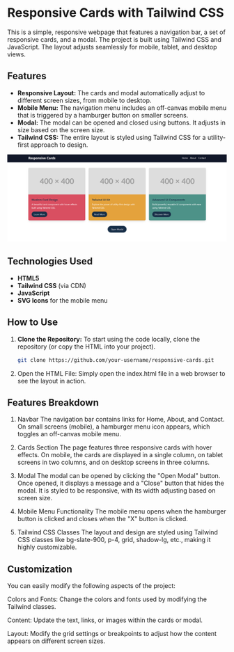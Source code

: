 # Responsive Cards with Tailwind CSS

This is a simple, responsive webpage that features a navigation bar, a set of responsive cards, and a modal. The project is built using Tailwind CSS and JavaScript. The layout adjusts seamlessly for mobile, tablet, and desktop views.

## Features

- **Responsive Layout:** The cards and modal automatically adjust to different screen sizes, from mobile to desktop.
- **Mobile Menu:** The navigation menu includes an off-canvas mobile menu that is triggered by a hamburger button on smaller screens.
- **Modal:** The modal can be opened and closed using buttons. It adjusts in size based on the screen size.
- **Tailwind CSS:** The entire layout is styled using Tailwind CSS for a utility-first approach to design.

![UI Tailwind CSS Preview](./ui-tailwind/preview.png)

## Technologies Used

- **HTML5**
- **Tailwind CSS** (via CDN)
- **JavaScript**
- **SVG Icons** for the mobile menu

## How to Use

1. **Clone the Repository:**
   To start using the code locally, clone the repository (or copy the HTML into your project).

   ```bash
   git clone https://github.com/your-username/responsive-cards.git

   ```

2. Open the HTML File:
   Simply open the index.html file in a web browser to see the layout in action.

## Features Breakdown

1. Navbar
   The navigation bar contains links for Home, About, and Contact. On small screens (mobile), a hamburger menu icon appears, which toggles an off-canvas mobile menu.

2. Cards Section
   The page features three responsive cards with hover effects. On mobile, the cards are displayed in a single column, on tablet screens in two columns, and on desktop screens in three columns.

3. Modal
   The modal can be opened by clicking the "Open Modal" button. Once opened, it displays a message and a "Close" button that hides the modal. It is styled to be responsive, with its width adjusting based on screen size.

4. Mobile Menu Functionality
   The mobile menu opens when the hamburger button is clicked and closes when the "X" button is clicked.

5. Tailwind CSS Classes
   The layout and design are styled using Tailwind CSS classes like bg-slate-900, p-4, grid, shadow-lg, etc., making it highly customizable.

## Customization

You can easily modify the following aspects of the project:

Colors and Fonts: Change the colors and fonts used by modifying the Tailwind classes.

Content: Update the text, links, or images within the cards or modal.

Layout: Modify the grid settings or breakpoints to adjust how the content appears on different screen sizes.
